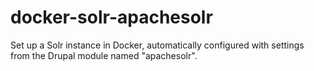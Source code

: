 # docker-solr-apachesolr
Set up a Solr instance in Docker, automatically configured with settings from the Drupal module named "apachesolr".
